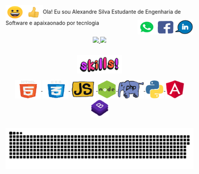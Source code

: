 
<img align="center" alt="ale-Js" height="40" width="50" src="https://github.com/Alexandre-Paulo-Silva/Alexandre-Paulo-Silva/blob/main/beaming_face_with_smiling_eyes_256_2.gif"><img align="center" alt="ale-Js" height="40" width="50" src="https://github.com/Alexandre-Paulo-Silva/Alexandre-Paulo-Silva/blob/main/thumbs_up_sign_256_1.gif">Ola! Eu sou Alexandre Silva Estudante de Engenharia de Software e apaixaonado por tecnlogia<a href="https://www.google.com" target="_blank"><img align="right" alt="ale-Js" height="40" width="50" src="https://github.com/Alexandre-Paulo-Silva/Alexandre-Paulo-Silva/blob/main/linkedin.gif"></a><img align="right" alt="ale-Js" height="40" width="50" src="https://github.com/Alexandre-Paulo-Silva/Alexandre-Paulo-Silva/blob/main/facebook.gif"><img align="right" alt="ale-Js" height="40" width="50" src="https://github.com/Alexandre-Paulo-Silva/Alexandre-Paulo-Silva/blob/main/whattsapp.gif">

##

<div align="center">
<a href="https://github.com/Alexandre-Paulo-Silva"> 
<img height="180em" src="https://github-readme-stats.vercel.app/api?username=Alexandre-Paulo-Silva&show_icons=true&theme=default&include_all_commits=true&       count_private=true"/>
<img height="180em" src="https://github-readme-stats.vercel.app/api/top-langs/?username=Alexandre-Paulo-Silva&layout=compact&langs_count=7&theme=default"/>
</div>
 
 ##
 
<div align="center">
<img align="center" alt="ale-Js" height="50" width="120" src="https://github.com/Alexandre-Paulo-Silva/Alexandre-Paulo-Silva/blob/main/skills.gif">
</div>
 
<div align="center" style="display: inline_block"><br>

<img align="center" alt="ale-Js" height="50" width="70" src="https://github.com/Alexandre-Paulo-Silva/Alexandre-Paulo-Silva/blob/main/html.gif">
<img align="center" alt="ale-Js" height="50" width="70" src="https://github.com/Alexandre-Paulo-Silva/Alexandre-Paulo-Silva/blob/main/css.gif">
<img align="center" alt="ale-Js" height="50" width="70" src="https://github.com/Alexandre-Paulo-Silva/Alexandre-Paulo-Silva/blob/main/javascript.gif">
<img align="center" alt="ale-Js" height="50" width="50" src="https://github.com/Alexandre-Paulo-Silva/Alexandre-Paulo-Silva/blob/main/node.gif">
<img align="center" alt="ale-Js" height="50" width="70" src="https://github.com/Alexandre-Paulo-Silva/Alexandre-Paulo-Silva/blob/main/php.gif">
<img align="center" alt="ale-Js" height="50" width="50" src="https://github.com/Alexandre-Paulo-Silva/Alexandre-Paulo-Silva/blob/main/python.gif">
<img align="center" alt="ale-Js" height="50" width="50" src="https://github.com/Alexandre-Paulo-Silva/Alexandre-Paulo-Silva/blob/main/angular.gif">
<img align="center" alt="ale-Js" height="50" width="50" src="https://github.com/Alexandre-Paulo-Silva/Alexandre-Paulo-Silva/blob/main/bootstrap.gif">

</div>
 
 ##
 
 ![Snake animation](https://github.com/Alexandre-Paulo-Silva/Alexandre-Paulo-Silva/blob/main/cobra.svg)
 
 <div> 

